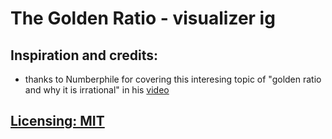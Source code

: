 # The Golden Ratio - visualizer ig

## Inspiration and credits:
 - thanks to Numberphile for covering this interesing topic of "golden ratio and why it is irrational" in his [video](https://www.youtube.com/watch?v=sj8Sg8qnjOg)

## [Licensing: MIT](https://github.com/ElPioterro/the-golden-ratio-simulation/blob/main/LICENSE)

